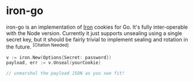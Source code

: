 # iron-go

iron-go is an implementation of [Iron](https://github.com/hueniverse/iron) cookies for Go. It's fully inter-operable with the Node version. Currently it just supports unsealing using a single secret key, but it should be fairly trivial to implement sealing and rotation in the future. <sup>[Citation Needed]</sup>


```go
v := iron.New(Options{Secret: password})
payload, err := v.Unseal(yourCookie)

// unmarshal the payload JSON as you see fit!
```
